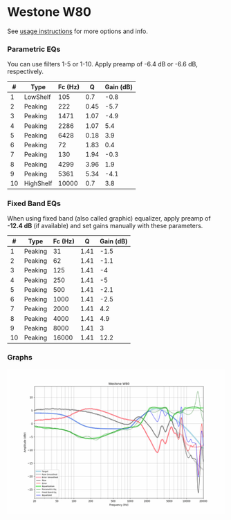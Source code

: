 # Westone W80
See [usage instructions](https://github.com/jaakkopasanen/AutoEq#usage) for more options and info.

### Parametric EQs
You can use filters 1-5 or 1-10. Apply preamp of -6.4 dB or -6.6 dB, respectively.

|   # | Type      |   Fc (Hz) |    Q |   Gain (dB) |
|-----|-----------|-----------|------|-------------|
|   1 | LowShelf  |       105 | 0.7  |        -0.8 |
|   2 | Peaking   |       222 | 0.45 |        -5.7 |
|   3 | Peaking   |      1471 | 1.07 |        -4.9 |
|   4 | Peaking   |      2286 | 1.07 |         5.4 |
|   5 | Peaking   |      6428 | 0.18 |         3.9 |
|   6 | Peaking   |        72 | 1.83 |         0.4 |
|   7 | Peaking   |       130 | 1.94 |        -0.3 |
|   8 | Peaking   |      4299 | 3.96 |         1.9 |
|   9 | Peaking   |      5361 | 5.34 |        -4.1 |
|  10 | HighShelf |     10000 | 0.7  |         3.8 |

### Fixed Band EQs
When using fixed band (also called graphic) equalizer, apply preamp of **-12.4 dB** (if available) and set gains manually with these parameters.

|   # | Type    |   Fc (Hz) |    Q |   Gain (dB) |
|-----|---------|-----------|------|-------------|
|   1 | Peaking |        31 | 1.41 |        -1.5 |
|   2 | Peaking |        62 | 1.41 |        -1.1 |
|   3 | Peaking |       125 | 1.41 |        -4   |
|   4 | Peaking |       250 | 1.41 |        -5   |
|   5 | Peaking |       500 | 1.41 |        -2.1 |
|   6 | Peaking |      1000 | 1.41 |        -2.5 |
|   7 | Peaking |      2000 | 1.41 |         4.2 |
|   8 | Peaking |      4000 | 1.41 |         4.9 |
|   9 | Peaking |      8000 | 1.41 |         3   |
|  10 | Peaking |     16000 | 1.41 |        12.2 |

### Graphs
![](./Westone%20W80.png)
